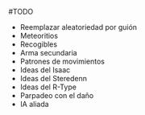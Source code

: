 #TODO

- Reemplazar aleatoriedad por guión
- Meteoritios
- Recogibles
- Arma secundaria
- Patrones de movimientos
- Ideas del Isaac
- Ideas del Steredenn
- Ideas del R-Type
- Parpadeo con el daño
- IA aliada